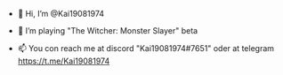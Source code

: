 - 👋 Hi, I’m @Kai19081974
- 👀 I’m playing "The Witcher: Monster Slayer" beta

- 📫 You con reach me at discord "Kai19081974#7651" oder at telegram https://t.me/Kai19081974

<!---
Kai19081974/Kai19081974 is a ✨ special ✨ repository because its `README.md` (this file) appears on your GitHub profile.
You can click the Preview link to take a look at your changes.
--->
